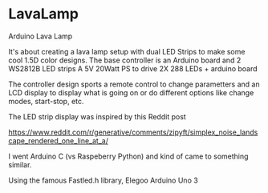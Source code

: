 # LavaLamp
Arduino Lava Lamp

It's about creating a lava lamp setup with dual LED Strips to make some cool 1.5D color designs.
The base controller is an Arduino board and 2 WS2812B LED strips
A 5V 20Watt PS to drive 2X 288 LEDs + arduino board

The controller design sports a remote control to change parametters and an LCD display to display what is going on or do different options like change modes, start-stop, etc. 

The LED strip display was inspired by this Reddit post

https://www.reddit.com/r/generative/comments/zipyft/simplex_noise_landscape_rendered_one_line_at_a/

I went Arduino C (vs Raspeberry Python) and kind of came to something similar.

Using the famous Fastled.h library, Elegoo Arduino Uno 3
